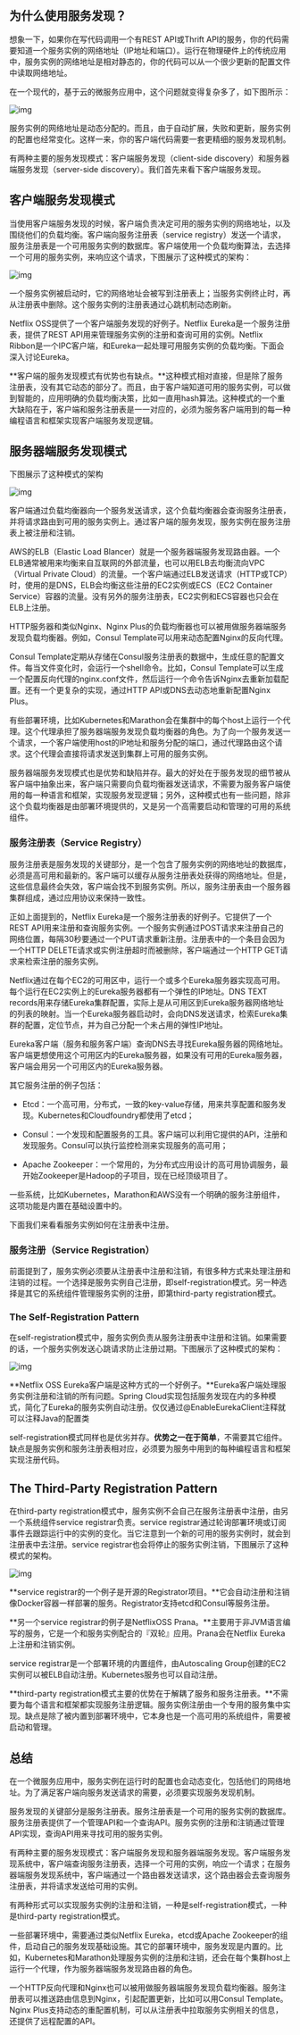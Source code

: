 ## **为什么使用服务发现？**

想象一下，如果你在写代码调用一个有REST API或Thrift API的服务，你的代码需要知道一个服务实例的网络地址（IP地址和端口）。运行在物理硬件上的传统应用中，服务实例的网络地址是相对静态的，你的代码可以从一个很少更新的配置文件中读取网络地址。

在一个现代的，基于云的微服务应用中，这个问题就变得复杂多了，如下图所示：

![img](/static/image/640.webp)

服务实例的网络地址是动态分配的。而且，由于自动扩展，失败和更新，服务实例的配置也经常变化。这样一来，你的客户端代码需要一套更精细的服务发现机制。

有两种主要的服务发现模式：客户端服务发现（client-side discovery）和服务器端服务发现（server-side discovery）。我们首先来看下客户端服务发现。

## **客户端服务发现模式**

当使用客户端服务发现的时候，客户端负责决定可用的服务实例的网络地址，以及围绕他们的负载均衡。客户端向服务注册表（service registry）发送一个请求，服务注册表是一个可用服务实例的数据库。客户端使用一个负载均衡算法，去选择一个可用的服务实例，来响应这个请求，下图展示了这种模式的架构：

![img](/static/image/641.webp)

一个服务实例被启动时，它的网络地址会被写到注册表上；当服务实例终止时，再从注册表中删除。这个服务实例的注册表通过心跳机制动态刷新。

Netflix OSS提供了一个客户端服务发现的好例子。Netflix Eureka是一个服务注册表，提供了REST API用来管理服务实例的注册和查询可用的实例。Netflix Ribbon是一个IPC客户端，和Eureka一起处理可用服务实例的负载均衡。下面会深入讨论Eureka。

**客户端的服务发现模式有优势也有缺点。**这种模式相对直接，但是除了服务注册表，没有其它动态的部分了。而且，由于客户端知道可用的服务实例，可以做到智能的，应用明确的负载均衡决策，比如一直用hash算法。这种模式的一个重大缺陷在于，客户端和服务注册表是一一对应的，必须为服务客户端用到的每一种编程语言和框架实现客户端服务发现逻辑。

## **服务器端服务发现模式**

下图展示了这种模式的架构

![img](/static/image/642.webp)

客户端通过负载均衡器向一个服务发送请求，这个负载均衡器会查询服务注册表，并将请求路由到可用的服务实例上。通过客户端的服务发现，服务实例在服务注册表上被注册和注销。

AWS的ELB（Elastic Load Blancer）就是一个服务器端服务发现路由器。一个ELB通常被用来均衡来自互联网的外部流量，也可以用ELB去均衡流向VPC（Virtual Private Cloud）的流量。一个客户端通过ELB发送请求（HTTP或TCP）时，使用的是DNS，ELB会均衡这些注册的EC2实例或ECS（EC2 Container Service）容器的流量。没有另外的服务注册表，EC2实例和ECS容器也只会在ELB上注册。

HTTP服务器和类似Nginx、Nginx Plus的负载均衡器也可以被用做服务器端服务发现负载均衡器。例如，Consul Template可以用来动态配置Nginx的反向代理。

Consul Template定期从存储在Consul服务注册表的数据中，生成任意的配置文件。每当文件变化时，会运行一个shell命令。比如，Consul Template可以生成一个配置反向代理的nginx.conf文件，然后运行一个命令告诉Nginx去重新加载配置。还有一个更复杂的实现，通过HTTP API或DNS去动态地重新配置Nginx Plus。

有些部署环境，比如Kubernetes和Marathon会在集群中的每个host上运行一个代理。这个代理承担了服务器端服务发现负载均衡器的角色。为了向一个服务发送一个请求，一个客户端使用host的IP地址和服务分配的端口，通过代理路由这个请求。这个代理会直接将请求发送到集群上可用的服务实例。

服务器端服务发现模式也是优势和缺陷并存。最大的好处在于服务发现的细节被从客户端中抽象出来，客户端只需要向负载均衡器发送请求，不需要为服务客户端使用的每一种语言和框架，实现服务发现逻辑；另外，这种模式也有一些问题，除非这个负载均衡器是由部署环境提供的，又是另一个高需要启动和管理的可用的系统组件。

### **服务注册表（Service Registry）**

服务注册表是服务发现的关键部分，是一个包含了服务实例的网络地址的数据库，必须是高可用和最新的。客户端可以缓存从服务注册表处获得的网络地址。但是，这些信息最终会失效，客户端会找不到服务实例。所以，服务注册表由一个服务器集群组成，通过应用协议来保持一致性。

正如上面提到的，Netflix Eureka是一个服务注册表的好例子。它提供了一个REST API用来注册和查询服务实例。一个服务实例通过POST请求来注册自己的网络位置，每隔30秒要通过一个PUT请求重新注册。注册表中的一个条目会因为一个HTTP DELETE请求或实例注册超时而被删除，客户端通过一个HTTP GET请求来检索注册的服务实例。

Netflix通过在每个EC2的可用区中，运行一个或多个Eureka服务器实现高可用。每个运行在EC2实例上的Eureka服务器都有一个弹性的IP地址。DNS TEXT records用来存储Eureka集群配置，实际上是从可用区到Eureka服务器网络地址的列表的映射。当一个Eureka服务器启动时，会向DNS发送请求，检索Eureka集群的配置，定位节点，并为自己分配一个未占用的弹性IP地址。

Eureka客户端（服务和服务客户端）查询DNS去寻找Eureka服务器的网络地址。客户端更想使用这个可用区内的Eureka服务器，如果没有可用的Eureka服务器，客户端会用另一个可用区内的Eureka服务器。

其它服务注册的例子包括：

* Etcd：一个高可用，分布式，一致的key-value存储，用来共享配置和服务发现。Kubernetes和Cloudfoundry都使用了etcd；

* Consul：一个发现和配置服务的工具。客户端可以利用它提供的API，注册和发现服务。Consul可以执行监控检测来实现服务的高可用；

* Apache Zookeeper：一个常用的，为分布式应用设计的高可用协调服务，最开始Zookeeper是Hadoop的子项目，现在已经顶级项目了。

一些系统，比如Kubernetes，Marathon和AWS没有一个明确的服务注册组件，这项功能是内置在基础设置中的。

下面我们来看看服务实例如何在注册表中注册。

### **服务注册（Service Registration）**

前面提到了，服务实例必须要从注册表中注册和注销，有很多种方式来处理注册和注销的过程。一个选择是服务实例自己注册，即self-registration模式。另一种选择是其它的系统组件管理服务实例的注册，即第third-party registration模式。

### **The Self-Registration Pattern**

在self-registration模式中，服务实例负责从服务注册表中注册和注销。如果需要的话，一个服务实例发送心跳请求防止注册过期。下图展示了这种模式的架构：

![img](/static/image/644.webp)

**Netflix OSS Eureka客户端是这种方式的一个好例子。**Eureka客户端处理服务实例注册和注销的所有问题。Spring Cloud实现包括服务发现在内的多种模式，简化了Eureka的服务实例自动注册。仅仅通过@EnableEurekaClient注释就可以注释Java的配置类

self-registration模式同样也是优劣并存。**优势之一在于简单**，不需要其它组件。缺点是服务实例和服务注册表相对应，必须要为服务中用到的每种编程语言和框架实现注册代码。

## **The Third-Party Registration Pattern**

在third-party registration模式中，服务实例不会自己在服务注册表中注册，由另一个系统组件service registrar负责。service registrar通过轮询部署环境或订阅事件去跟踪运行中的实例的变化。当它注意到一个新的可用的服务实例时，就会到注册表中去注册。service registrar也会将停止的服务实例注销，下图展示了这种模式的架构。

![img](/static/image/645.webp)

**service registrar的一个例子是开源的Registrator项目。**它会自动注册和注销像Docker容器一样部署的服务。Registrator支持etcd和Consul等服务注册。

**另一个service registrar的例子是NetflixOSS Prana。**主要用于非JVM语言编写的服务，它是一个和服务实例配合的『双轮』应用。Prana会在Netflix Eureka上注册和注销实例。

service registrar是一个部署环境的内置组件，由Autoscaling Group创建的EC2实例可以被ELB自动注册。Kubernetes服务也可以自动注册。

**third-party registration模式主要的优势在于解耦了服务和服务注册表。**不需要为每个语言和框架都实现服务注册逻辑。服务实例注册由一个专用的服务集中实现。缺点是除了被内置到部署环境中，它本身也是一个高可用的系统组件，需要被启动和管理。

## **总结**

在一个微服务应用中，服务实例在运行时的配置也会动态变化，包括他们的网络地址。为了满足客户端向服务发送请求的需要，必须要实现服务发现机制。

服务发现的关键部分是服务注册表。服务注册表是一个可用的服务实例的数据库。服务注册表提供了一个管理API和一个查询API。服务实例的注册和注销通过管理API实现，查询API用来寻找可用的服务实例。

有两种主要的服务发现模式：客户端服务发现和服务器端服务发现。客户端服务发现系统中，客户端查询服务注册表，选择一个可用的实例，响应一个请求；在服务器端服务发现系统中，客户端通过一个路由器发送请求，这个路由器会去查询服务注册表，并将请求发送给可用的实例。

有两种形式可以实现服务实例的注册和注销，一种是self-registration模式，一种是third-party registration模式。

一些部署环境中，需要通过类似Netflix Eureka，etcd或Apache Zookeeper的组件，启动自己的服务发现基础设施。其它的部署环境中，服务发现是内置的。比如，Kubernetes和Marathon处理服务实例的注册和注销，还会在每个集群host上运行一个代理，作为服务器端服务发现路由器的角色。

一个HTTP反向代理和Nginx也可以被用做服务器端服务发现负载均衡器。服务注册表可以推送路由信息到Nginx，引起配置更新，比如可以用Consul Template。Nginx Plus支持动态的重配置机制，可以从注册表中拉取服务实例相关的信息，还提供了远程配置的API。

